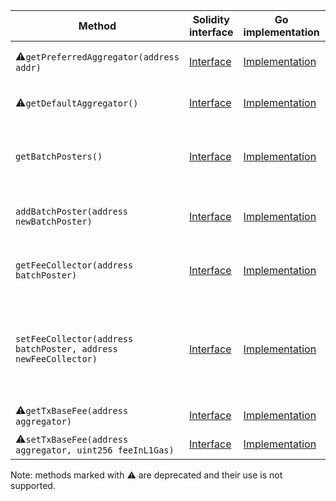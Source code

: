 <table>
  <thead>
    <tr>
      <th>Method</th>
      <th>Solidity interface</th>
      <th>Go implementation</th>
      <th>Description</th>
    </tr>
  </thead>
  <tbody>
    <tr>
      <td>
        ⚠️<code>getPreferredAggregator(address addr)</code>
      </td>
      <td>
        <a
          href="https://github.com/OffchainLabs/nitro-contracts/blob/0a149d2af9aee566c4abf493479ec15e5fc32d98/src/precompiles/ArbAggregator.sol#L14"
          target="_blank"
        >
          Interface
        </a>
      </td>
      <td>
        <a
          href="https://github.com/OffchainLabs/nitro/blob/v2.2.2/precompiles/ArbAggregator.go#L24"
          target="_blank"
        >
          Implementation
        </a>
      </td>
      <td>Deprecated: Do not use this method.</td>
    </tr>
    <tr>
      <td>
        ⚠️<code>getDefaultAggregator()</code>
      </td>
      <td>
        <a
          href="https://github.com/OffchainLabs/nitro-contracts/blob/0a149d2af9aee566c4abf493479ec15e5fc32d98/src/precompiles/ArbAggregator.sol#L18"
          target="_blank"
        >
          Interface
        </a>
      </td>
      <td>
        <a
          href="https://github.com/OffchainLabs/nitro/blob/v2.2.2/precompiles/ArbAggregator.go#L30"
          target="_blank"
        >
          Implementation
        </a>
      </td>
      <td>Deprecated: Do not use this method.</td>
    </tr>
    <tr>
      <td>
        <code>getBatchPosters()</code>
      </td>
      <td>
        <a
          href="https://github.com/OffchainLabs/nitro-contracts/blob/0a149d2af9aee566c4abf493479ec15e5fc32d98/src/precompiles/ArbAggregator.sol#L22"
          target="_blank"
        >
          Interface
        </a>
      </td>
      <td>
        <a
          href="https://github.com/OffchainLabs/nitro/blob/v2.2.2/precompiles/ArbAggregator.go#L35"
          target="_blank"
        >
          Implementation
        </a>
      </td>
      <td>GetBatchPosters gets the addresses of all current batch posters</td>
    </tr>
    <tr>
      <td>
        <code>addBatchPoster(address newBatchPoster)</code>
      </td>
      <td>
        <a
          href="https://github.com/OffchainLabs/nitro-contracts/blob/0a149d2af9aee566c4abf493479ec15e5fc32d98/src/precompiles/ArbAggregator.sol#L27"
          target="_blank"
        >
          Interface
        </a>
      </td>
      <td>
        <a
          href="https://github.com/OffchainLabs/nitro/blob/v2.2.2/precompiles/ArbAggregator.go#L39"
          target="_blank"
        >
          Implementation
        </a>
      </td>
      <td>Adds newBatchPoster as a batch poster</td>
    </tr>
    <tr>
      <td>
        <code>getFeeCollector(address batchPoster)</code>
      </td>
      <td>
        <a
          href="https://github.com/OffchainLabs/nitro-contracts/blob/0a149d2af9aee566c4abf493479ec15e5fc32d98/src/precompiles/ArbAggregator.sol#L32"
          target="_blank"
        >
          Interface
        </a>
      </td>
      <td>
        <a
          href="https://github.com/OffchainLabs/nitro/blob/v2.2.2/precompiles/ArbAggregator.go#L62"
          target="_blank"
        >
          Implementation
        </a>
      </td>
      <td>GetFeeCollector gets a batch poster's fee collector</td>
    </tr>
    <tr>
      <td>
        <code>setFeeCollector(address batchPoster, address newFeeCollector)</code>
      </td>
      <td>
        <a
          href="https://github.com/OffchainLabs/nitro-contracts/blob/0a149d2af9aee566c4abf493479ec15e5fc32d98/src/precompiles/ArbAggregator.sol#L38"
          target="_blank"
        >
          Interface
        </a>
      </td>
      <td>
        <a
          href="https://github.com/OffchainLabs/nitro/blob/v2.2.2/precompiles/ArbAggregator.go#L71"
          target="_blank"
        >
          Implementation
        </a>
      </td>
      <td>
        SetFeeCollector sets a batch poster's fee collector (caller must be the batch poster, its
        fee collector, or an owner)
      </td>
    </tr>
    <tr>
      <td>
        ⚠️<code>getTxBaseFee(address aggregator)</code>
      </td>
      <td>
        <a
          href="https://github.com/OffchainLabs/nitro-contracts/blob/0a149d2af9aee566c4abf493479ec15e5fc32d98/src/precompiles/ArbAggregator.sol#L43"
          target="_blank"
        >
          Interface
        </a>
      </td>
      <td>
        <a
          href="https://github.com/OffchainLabs/nitro/blob/v2.2.2/precompiles/ArbAggregator.go#L93"
          target="_blank"
        >
          Implementation
        </a>
      </td>
      <td>Deprecated: returns 0</td>
    </tr>
    <tr>
      <td>
        ⚠️<code>setTxBaseFee(address aggregator, uint256 feeInL1Gas)</code>
      </td>
      <td>
        <a
          href="https://github.com/OffchainLabs/nitro-contracts/blob/0a149d2af9aee566c4abf493479ec15e5fc32d98/src/precompiles/ArbAggregator.sol#L51"
          target="_blank"
        >
          Interface
        </a>
      </td>
      <td>
        <a
          href="https://github.com/OffchainLabs/nitro/blob/v2.2.2/precompiles/ArbAggregator.go#L99"
          target="_blank"
        >
          Implementation
        </a>
      </td>
      <td>Deprecated: does nothing</td>
    </tr>
  </tbody>
</table>
<p>Note: methods marked with ⚠️ are deprecated and their use is not supported.</p>

